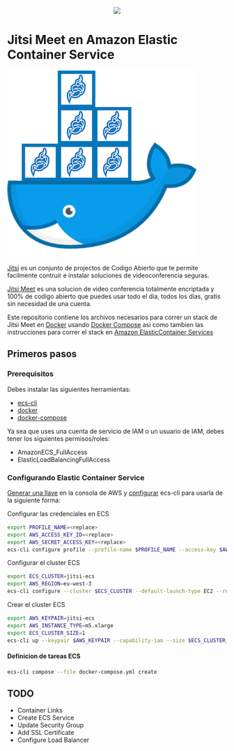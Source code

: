 
<p align="center">
  <img src="https://img.s3wfg.com/web/img/images_uploaded/8/c/dominion_logo_620x350.jpg" />
</p>

# Jitsi Meet en Amazon Elastic Container Service

![](docs/jitsi-docker.png)

[Jitsi](https://jitsi.org/) es un conjunto de projectos de Codigo Abierto que te permite facilmente contruir e instalar soluciones de videoconferencia seguras.

[Jitsi Meet](https://jitsi.org/jitsi-meet/) es una solucion de video conferencia totalmente encriptada y 100% de codigo abierto que puedes usar todo el dia, todos los dias, gratis sin necesidad de una cuenta.

Este repositorio contiene los archivos necesarios para correr un stack de Jitsi Meet en [Docker](https://www.docker.com) usando [Docker Compose](https://docs.docker.com/compose/) asi como tambien las instrucciones para correr el stack en [Amazon ElasticContainer Services](https://aws.amazon.com/es/ecs/)

## Primeros pasos

### Prerequisitos

Debes instalar las siguientes herramientas: 
- [ecs-cli](https://docs.aws.amazon.com/es_es/AmazonECS/latest/developerguide/ECS_CLI_installation.html)
- [docker](https://docs.docker.com/get-docker)
- [docker-compose](https://docs.docker.com/compose/install)

Ya sea que uses una cuenta de servicio de IAM o un usuario de IAM, debes tener los siguientes permisos/roles:
- AmazonECS_FullAccess
- ElasticLoadBalancingFullAccess

### Configurando Elastic Container Service

[Generar una llave](https://docs.aws.amazon.com/es_es/IAM/latest/UserGuide/id_credentials_access-keys.html#Using_CreateAccessKey) en la consola de AWS y [configurar](https://docs.aws.amazon.com/es_es/AmazonECS/latest/developerguide/ECS_CLI_Configuration.html) ecs-cli para usarla de la siguiente forma:

Configurar las credenciales en ECS
```bash
export PROFILE_NAME=<replace>
export AWS_ACCESS_KEY_ID=<replace>
export AWS_SECRET_ACCESS_KEY=<replace>
ecs-cli configure profile --profile-name $PROFILE_NAME --access-key $AWS_ACCESS_KEY_ID --secret-key $AWS_SECRET_ACCESS_KEY
```
 
Configurar el cluster ECS 
```bash
export ECS_CLUSTER=jitsi-ecs
export AWS_REGION=eu-west-3
ecs-cli configure --cluster $ECS_CLUSTER --default-launch-type EC2 --region $AWS_REGION --config-name $ECS_CLUSTER
```

Crear el cluster ECS
```bash
export AWS_KEYPAIR=jitsi-ecs
export AWS_INSTANCE_TYPE=m5.xlarge
export ECS_CLUSTER_SIZE=1
ecs-cli up --keypair $AWS_KEYPAIR --capability-iam --size $ECS_CLUSTER_SIZE --instance-type $AWS_INSTANCE_TYPE --launch-type EC2
```

#### Definicion de tareas ECS

```bash
ecs-cli compose --file docker-compose.yml create
```
## TODO
- Container Links
- Create ECS Service
- Update Security Group
- Add SSL Certificate
- Configure Load Balancer

